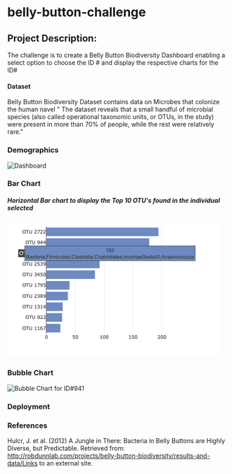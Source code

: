 # belly-button-challenge
## Project Description:
The challenge is to create a Belly Button Biodiversity Dashboard enabling a select option to choose the ID # and display the respective charts for the ID#
#### Dataset
Belly Button Biodiversity Dataset contains data on Microbes that colonize the human navel
" The dataset reveals that a small handful of microbial species (also called operational taxonomic units, or OTUs, in the study) were present in more than 70% of people, while the rest were relatively rare."

### Demographics
![ Dashboard
](https://github.com/supvadakkeveetil/belly-button-challenge/blob/main/Output/Dashboard.png)
### Bar Chart
##### Horizontal Bar chart to display the Top 10 OTU's found in the individual selected
![Bar Chart for ID#941](https://github.com/supvadakkeveetil/belly-button-challenge/blob/main/Output/Barchart.png)
### Bubble Chart
![ Bubble Chart for ID#941
](https://github.com/supvadakkeveetil/belly-button-challenge/blob/main/Output/Bubblechart.png)

### Deployment

### References
Hulcr, J. et al. (2012) A Jungle in There: Bacteria in Belly Buttons are Highly Diverse, but Predictable. Retrieved from: http://robdunnlab.com/projects/belly-button-biodiversity/results-and-data/Links to an external site.
